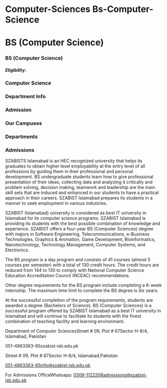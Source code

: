 # Computer-Sciences Bs-Computer-Science

# BS (Computer Science)

### BS (Computer Science)

##### Eligibility:

### Computer Science

### Department Info

### Admission

### Our Campuses

### Departments

### Admissions

SZABISTS Islamabad is an HEC recognized university that helps its graduates to obtain higher level employability at the entry level of all professions by guiding them in their professional and personal development. BS undergraduate students learn how to give professional presentation of their ideas, collecting data and analyzing it critically and problem solving, decision making, teamwork and leadership are the main skill sets that are induced and enhanced in our students to have a practical approach in their careers. SZABIST Islamabad prepares its students in a manner to seek employment in various industries.

SZABIST (Islamabad) university is considered as best IT university in Islamabad for its computer science programs. SZABIST Islamabad is providing its students with the best possible combination of knowledge and experience. SZABIST offers a four-year BS (Computer Sciences) degree with majors in Software Engineering, Telecommunications, e-Business Technologies, Graphics & Animation, Game Development, Bioinformatics, Nanotechnology, Technology Management, Computer Systems, and Electronics.

The BS program is a day program and consists of 41 courses (almost 5 courses per semester) with a total of 130 credit hours. The credit hours are reduced from 144 to 130 to comply with National Computer Science Education Accreditation Council (NCEAC) recommendations.

Other degree requirements for the BS program include completing a 6-week internship. The maximum time limit to complete the BS degree is Six years.

At the successful completion of the program requirements, students are awarded a degree (Bachelors of Science). BS (Computer Sciences) is a successful program offered by SZABIST Islamabad as a best IT university in Islamabad and will continue to facilitate its students with the finest combination of teaching facility and learning environment.

Department of Computer SciencesStreet # 09, Plot # 67Sector H-8/4, Islamabad, Pakistan

051-4863363-65szabist-isb.edu.pk

Street # 09, Plot # 67Sector H-8/4, Islamabad,Pakistan

051-4863363-65info@szabist-isb.edu.pk

For Admissions OfficeWhatsapp: 0309-1122208admissions@szabist-isb.edu.pk

